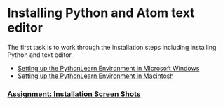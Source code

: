 # Installing Python and Atom text editor

The first task is to work through the installation steps including installing Python and text editor.

* [Setting up the PythonLearn Environment in Microsoft Windows](./windows_install.md)
* [Setting up the PythonLearn Environment in Macintosh](./mac_install.md)
### [Assignment: Installation Screen Shots](../assignment/installation_assignment.md)
